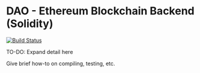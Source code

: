 # DAO - Ethereum Blockchain Backend (Solidity)
[![Build Status](https://travis-ci.com/dOrgTech/ID-DAO.svg?branch=dev)](https://travis-ci.com/dOrgTech/ID-DAO)

TO-DO: Expand detail here

Give brief how-to on compiling, testing, etc.
